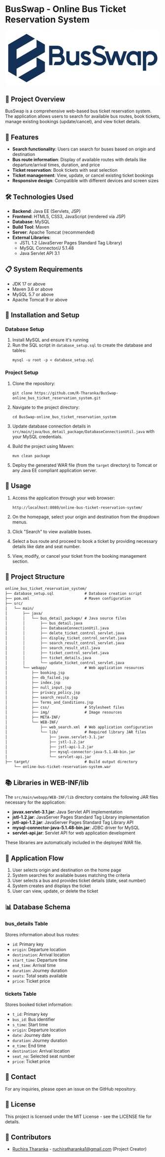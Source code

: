 # BusSwap - Online Bus Ticket Reservation System

![BusSwap Logo](src/main/webapp/img/logo.jpg)

## 📝 Project Overview

BusSwap is a comprehensive web-based bus ticket reservation system. The application allows users to search for available bus routes, book tickets, manage existing bookings (update/cancel), and view ticket details.

## 🚀 Features

- **Search functionality**: Users can search for buses based on origin and destination
- **Bus route information**: Display of available routes with details like departure/arrival times, duration, and price
- **Ticket reservation**: Book tickets with seat selection
- **Ticket management**: View, update, or cancel existing ticket bookings
- **Responsive design**: Compatible with different devices and screen sizes

## 🛠️ Technologies Used

- **Backend**: Java EE (Servlets, JSP)
- **Frontend**: HTML5, CSS3, JavaScript (rendered via JSP)
- **Database**: MySQL
- **Build Tool**: Maven
- **Server**: Apache Tomcat (recommended)
- **External Libraries**:
  - JSTL 1.2 (JavaServer Pages Standard Tag Library)
  - MySQL Connector/J 5.1.48
  - Java Servlet API 3.1

## 📋 System Requirements

- JDK 17 or above
- Maven 3.6 or above
- MySQL 5.7 or above
- Apache Tomcat 9 or above

## 🔧 Installation and Setup

### Database Setup

1. Install MySQL and ensure it's running
2. Run the SQL script in `database_setup.sql` to create the database and tables:
   ```
   mysql -u root -p < database_setup.sql
   ```

### Project Setup

1. Clone the repository:
   ```
   git clone https://github.com/R-Tharanka/BusSwap-online_bus_ticket_reservation_system.git
   
   ```

2. Navigate to the project directory:
   ```
   cd BusSwap-online_bus_ticket_reservation_system
   ```

3. Update database connection details in `src/main/java/bus_detail_package/DatabaseConnectionUtil.java` with your MySQL credentials.

4. Build the project using Maven:
   ```
   mvn clean package
   ```

5. Deploy the generated WAR file (from the `target` directory) to Tomcat or any Java EE compliant application server.

## 🚌 Usage

1. Access the application through your web browser:
   ```
   http://localhost:8080/online-bus-ticket-reservation-system/
   ```

2. On the homepage, select your origin and destination from the dropdown menus.

3. Click "Search" to view available buses.

4. Select a bus route and proceed to book a ticket by providing necessary details like date and seat number.

5. View, modify, or cancel your ticket from the booking management section.

## 📁 Project Structure

```
online_bus_ticket_reservation_system/
├── database_setup.sql              # Database creation script
├── pom.xml                         # Maven configuration
├── src/
│   └── main/
│       ├── java/
│       │   └── bus_detail_package/ # Java source files
│       │       ├── bus_detail.java
│       │       ├── DatabaseConnectionUtil.java
│       │       ├── delete_ticket_control_servlet.java
│       │       ├── display_ticket_control_servlet.java
│       │       ├── search_result_control_servlet.java
│       │       ├── search_result_util.java
│       │       ├── ticket_control_servlet.java
│       │       ├── ticket_details.java
│       │       └── update_ticket_control_servlet.java
│       └── webapp/                 # Web application resources
│           ├── booking.jsp
│           ├── db_failed.jsp
│           ├── index.jsp
│           ├── null_input.jsp
│           ├── privacy_policy.jsp
│           ├── search_result.jsp
│           ├── Terms_and_Conditions.jsp
│           ├── css/                # Stylesheet files
│           ├── img/                # Image resources
│           ├── META-INF/
│           └── WEB-INF/
│               ├── web_search.xml  # Web application configuration
│               └── lib/            # Required library JAR files
│                   ├── javax.servlet-3.1.jar
│                   ├── jstl-1.2.jar
│                   ├── jstl-api-1.2.jar
│                   ├── mysql-connector-java-5.1.48-bin.jar
│                   └── servlet-api.jar
├── target/                         # Build output directory
    └── online-bus-ticket-reservation-system.war
```

## 📚 Libraries in WEB-INF/lib

The `src/main/webapp/WEB-INF/lib` directory contains the following JAR files necessary for the application:

- **javax.servlet-3.1.jar**: Java Servlet API implementation
- **jstl-1.2.jar**: JavaServer Pages Standard Tag Library implementation
- **jstl-api-1.2.jar**: JavaServer Pages Standard Tag Library API
- **mysql-connector-java-5.1.48-bin.jar**: JDBC driver for MySQL
- **servlet-api.jar**: Servlet API for web application development

These libraries are automatically included in the deployed WAR file.

## 🔄 Application Flow

1. User selects origin and destination on the home page
2. System searches for available buses matching the criteria
3. User selects a bus and provides ticket details (date, seat number)
4. System creates and displays the ticket
5. User can view, update, or delete the ticket

## 📊 Database Schema

### bus_details Table
Stores information about bus routes:
- `id`: Primary key
- `origin`: Departure location
- `destination`: Arrival location
- `start_time`: Departure time
- `end_time`: Arrival time
- `duration`: Journey duration
- `seats`: Total seats available
- `price`: Ticket price

### tickets Table
Stores booked ticket information:
- `t_id`: Primary key
- `bus_id`: Bus identifier
- `s_time`: Start time
- `origin`: Departure location
- `date`: Journey date
- `duration`: Journey duration
- `e_time`: End time
- `destination`: Arrival location
- `seat_no`: Selected seat number
- `price`: Ticket price
 
## 📧 Contact

For any inquiries, please open an issue on the GitHub repository.

## 📝 License

This project is licensed under the MIT License - see the LICENSE file for details.

## 👥 Contributors

- [Ruchira Tharanka](https://github.com/R-Tharanka) - ruchiratharanka1@gmail.com (Project Creator)

